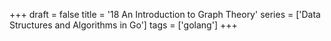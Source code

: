 +++
draft = false
title = '18 An Introduction to Graph Theory'
series = ['Data Structures and Algorithms in Go']
tags = ['golang']
+++